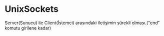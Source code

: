 # UnixSockets

Server(Sunucu) ile Client(İstemci) arasındaki iletişimin sürekli olması.("end" komutu girilene kadar)
